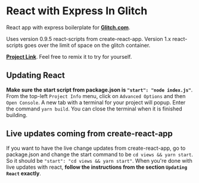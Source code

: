 # React with Express In Glitch

React app with express boilerplate for [**Glitch.com**](https://glitch.com/). 

Uses version 0.9.5 react-scripts from create-react-app. Version 1.x react-scripts goes over the limit of space on the glitch container.

[**Project Link**](https://glitch.com/edit/#!/react-express). Feel free to remix it to try for yourself.

## Updating React

**Make sure the start script from package.json is `"start": "node index.js"`**. From the top-left `Project Info` menu, click on `Advanced Options` and then `Open Console`. A new tab with a terminal for your project will popup. Enter the command `yarn build`. You can close the terminal when it is finished building.

## Live updates coming from create-react-app

If you want to have the live change updates from create-react-app, go to package.json and change the start command to be `cd views && yarn start`. So it should be `"start": "cd views && yarn start"`. When you're done with live updates with react, **follow the instructions from the section `Updating React` exactly**.